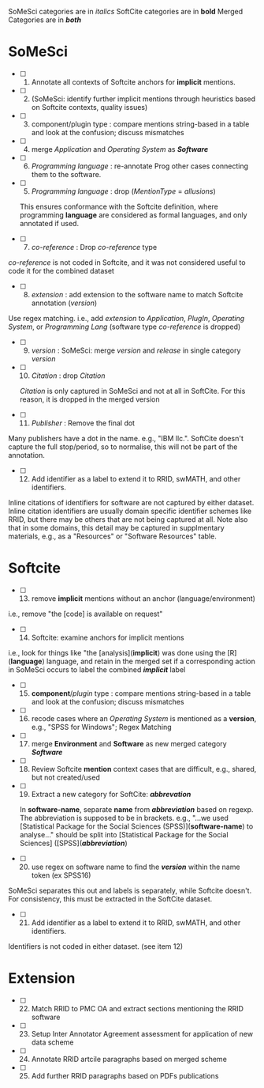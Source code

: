 SoMeSci categories are in _italics_
SoftCite categories are in **bold**
Merged Categories are in _**both**_


# SoMeSci
- [ ] 1. Annotate all contexts of Softcite anchors for **implicit** mentions.
- [ ] 2. (SoMeSci: identify further implicit mentions through heuristics based on Softcite contexts, quality issues)
- [ ] 3. component/plugin type : compare mentions string-based in a table and look at the confusion; discuss mismatches
- [ ] 4. merge _Application_ and _Operating System_ as _**Software**_
- [ ] 6. _Programming language_ : re-annotate Prog other cases connecting them to the software.
- [ ] 5. _Programming language_ : drop (_MentionType_ = _allusions_)

  This ensures conformance with the Softcite definition, where programming **language** are considered as formal languages, and only annotated if used.
- [ ] 7. _co-reference_ : Drop _co-reference_ type

_co-reference_ is not coded in Softcite, and it was not considered useful to code it for the combined dataset
  
- [ ] 8. _extension_ : add extension to the software name to match Softcite annotation (*version*)

 Use regex matching. i.e., add _extension_ to _Application_, _PlugIn_, _Operating System_, or _Programming Lang_ (software type _co-reference_ is dropped)

- [ ] 9. _version_ : SoMeSci: merge _version_ and _release_ in single category _*version*_
- [ ] 10. _Citation_ : drop _Citation_
      
  _Citation_ is only captured in SoMeSci and not at all in SoftCite. For this reason, it is dropped in the merged version

- [ ] 11. _Publisher_ : Remove the final dot

Many publishers have a dot in the name. e.g., "IBM llc.". SoftCite doesn't capture the full stop/period, so to normalise, this will not be part of the annotation.

- [ ] 12. Add identifier as a label to extend it to RRID, swMATH, and other identifiers.

Inline citations of identifiers for software are not captured by either dataset. Inline citation identifiers are usually domain specific identifier schemes like RRID, but there may be others that are not being captured at all. Note also that in some domains, this detail may be captured in supplmentary materials, e.g., as a "Resources" or "Software Resources" table.   


# Softcite
- [ ] 13. remove **implicit** mentions without an anchor (language/environment)

i.e., remove "the [code] is available on request"

- [ ] 14. Softcite: examine anchors for implicit mentions

i.e., look for things like "the \[analysis\](**implicit**) was done using the \[R\](**language**) language, and retain in the merged set if a corresponding action in SoMeSci occurs to label the combined _**implicit**_ label
 
- [ ] 15. **component**/_plugin_ type : compare mentions string-based in a table and look at the confusion; discuss mismatches
- [ ] 16. recode cases where an _Operating System_ is mentioned as a **version**, e.g., "SPSS for Windows"; Regex Matching
- [ ] 17. merge **Environment** and **Software** as new merged category _**Software**_
- [ ] 18. Review Softcite **mention** context cases that are difficult, e.g., shared, but not created/used
- [ ] 19. Extract a new category for SoftCite: _**abbrevation**_

  In **software-name**, separate **name** from _**abbreviation**_ based on regexp. The abbreviation is supposed to be in brackets. e.g., "...we used \[Statistical Package for the Social Sciences (SPSS)\](**software-name**) to analyse..." should be split into \[Statistical Package for the Social Sciences\] (\[SPSS\](_**abbreviation**_)

- [ ] 20. use regex on software name to find the _**version**_ within the name token (ex SPSS16)

SoMeSci separates this out and labels is separately, while Softcite doesn't. For consistency, this must be extracted in the SoftCite dataset.

- [ ] 21. Add identifier as a label to extend it to RRID, swMATH, and other identifiers.

Identifiers is not coded in either dataset. (see item 12)

# Extension
- [ ] 22. Match RRID to PMC OA and extract sections mentioning the RRID software
- [ ] 23. Setup Inter Annotator Agreement assessment for application of new data scheme 
- [ ] 24. Annotate RRID artcile paragraphs based on merged scheme 
- [ ] 25. Add further RRID paragraphs based on PDFs publications
